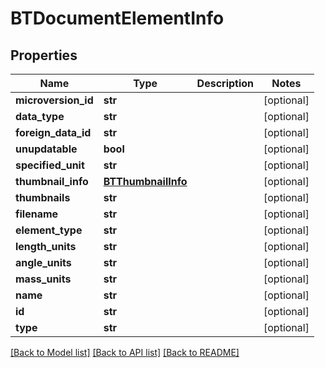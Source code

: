 # BTDocumentElementInfo

## Properties
Name | Type | Description | Notes
------------ | ------------- | ------------- | -------------
**microversion_id** | **str** |  | [optional] 
**data_type** | **str** |  | [optional] 
**foreign_data_id** | **str** |  | [optional] 
**unupdatable** | **bool** |  | [optional] 
**specified_unit** | **str** |  | [optional] 
**thumbnail_info** | [**BTThumbnailInfo**](BTThumbnailInfo.md) |  | [optional] 
**thumbnails** | **str** |  | [optional] 
**filename** | **str** |  | [optional] 
**element_type** | **str** |  | [optional] 
**length_units** | **str** |  | [optional] 
**angle_units** | **str** |  | [optional] 
**mass_units** | **str** |  | [optional] 
**name** | **str** |  | [optional] 
**id** | **str** |  | [optional] 
**type** | **str** |  | [optional] 

[[Back to Model list]](../README.md#documentation-for-models) [[Back to API list]](../README.md#documentation-for-api-endpoints) [[Back to README]](../README.md)


